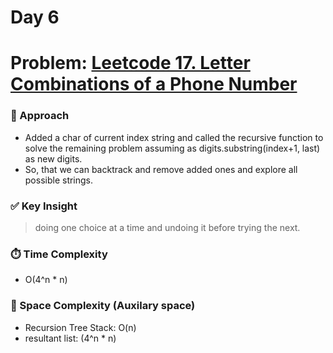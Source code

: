 # Day 6 

# Problem: [Leetcode 17. Letter Combinations of a Phone Number](https://leetcode.com/problems/letter-combinations-of-a-phone-number/description/)

### 🧠 Approach

- Added a char of current index string and called the recursive function to solve the remaining problem assuming as digits.substring(index+1, last) as new digits.
- So, that we can backtrack and remove added ones and explore all possible strings.

### ✅ Key Insight
> doing one choice at a time and undoing it before trying the next.


### ⏱️ Time Complexity
- O(4^n * n)

### 📝 Space Complexity (Auxilary space)
- Recursion Tree Stack: O(n)
- resultant list: (4^n * n)


